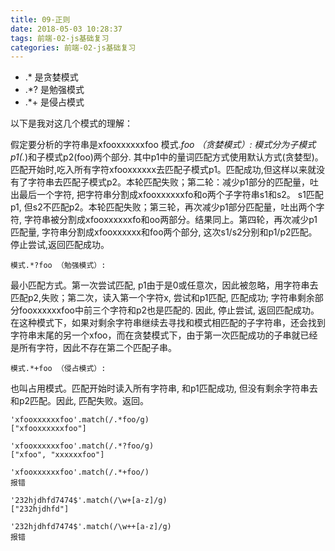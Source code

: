 ```yaml
---
title: 09-正则
date: 2018-05-03 10:28:37
tags: 前端-02-js基础复习
categories: 前端-02-js基础复习
---
```

- .* 是贪婪模式
- .*? 是勉强模式
- .*+ 是侵占模式

以下是我对这几个模式的理解：

假定要分析的字符串是xfooxxxxxxfoo
 模式.*foo （贪婪模式）: 
模式分为子模式p1(.*)和子模式p2(foo)两个部分. 其中p1中的量词匹配方式使用默认方式(贪婪型)。 匹配开始时,吃入所有字符xfooxxxxxx去匹配子模式p1。匹配成功,但这样以来就没有了字符串去匹配子模式p2。本轮匹配失败；第二轮：减少p1部分的匹配量，吐出最后一个字符, 把字符串分割成xfooxxxxxxfo和o两个子字符串s1和s2。 s1匹配p1, 但s2不匹配p2。本轮匹配失败；第三轮，再次减少p1部分匹配量，吐出两个字符, 字符串被分割成xfooxxxxxxfo和oo两部分。结果同上。第四轮，再次减少p1匹配量, 字符串分割成xfooxxxxxx和foo两个部分, 这次s1/s2分别和p1/p2匹配。停止尝试,返回匹配成功。




    模式.*?foo （勉强模式）: 
最小匹配方式。第一次尝试匹配, p1由于是0或任意次，因此被忽略，用字符串去匹配p2,失败；第二次，读入第一个字符x, 尝试和p1匹配, 匹配成功; 字符串剩余部分fooxxxxxxfoo中前三个字符和p2也是匹配的. 因此, 停止尝试, 返回匹配成功。在这种模式下，如果对剩余字符串继续去寻找和模式相匹配的子字符串，还会找到字符串末尾的另一个xfoo，而在贪婪模式下，由于第一次匹配成功的子串就已经是所有字符，因此不存在第二个匹配子串。


    模式.*+foo （侵占模式）: 
也叫占用模式。匹配开始时读入所有字符串, 和p1匹配成功, 但没有剩余字符串去和p2匹配。因此, 匹配失败。返回。

```
'xfooxxxxxxfoo'.match(/.*foo/g)
["xfooxxxxxxfoo"]

'xfooxxxxxxfoo'.match(/.*?foo/g)
["xfoo", "xxxxxxfoo"]

'xfooxxxxxxfoo'.match(/.*+foo/)
报错

'232hjdhfd7474$'.match(/\w+[a-z]/g)
["232hjdhfd"]

'232hjdhfd7474$'.match(/\w++[a-z]/g)
报错

```
